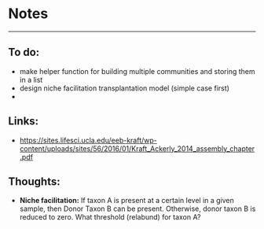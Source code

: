 # Notes

___

## To do:

  - make helper function for building multiple communities and storing them in a list
  - design niche facilitation transplantation model (simple case first)
  -


## Links:

  - https://sites.lifesci.ucla.edu/eeb-kraft/wp-content/uploads/sites/56/2016/01/Kraft_Ackerly_2014_assembly_chapter.pdf


## Thoughts:

  - **Niche facilitation:** If taxon A is present at a certain level in a given sample, then Donor Taxon B can be present. Otherwise, donor taxon B is reduced to zero. What threshold (relabund) for taxon A?
